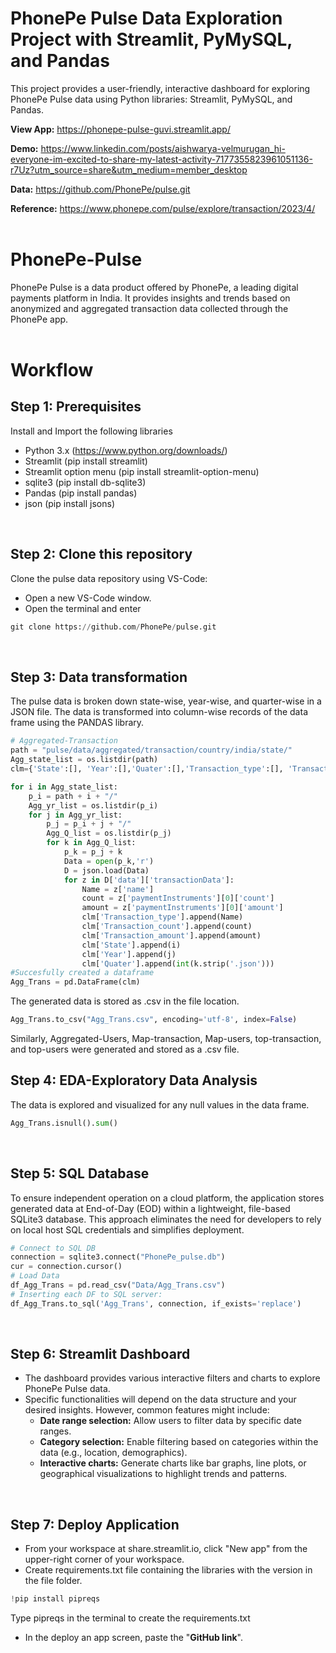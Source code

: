 # PhonePe Pulse Data Exploration Project with Streamlit, PyMySQL, and Pandas
This project provides a user-friendly, interactive dashboard for exploring PhonePe Pulse data using Python libraries: Streamlit, PyMySQL, and Pandas.

**View App:** https://phonepe-pulse-guvi.streamlit.app/ 

**Demo:** https://www.linkedin.com/posts/aishwarya-velmurugan_hi-everyone-im-excited-to-share-my-latest-activity-7177355823961051136-r7Uz?utm_source=share&utm_medium=member_desktop

**Data:** https://github.com/PhonePe/pulse.git

**Reference:** https://www.phonepe.com/pulse/explore/transaction/2023/4/   
<br>

# PhonePe-Pulse
PhonePe Pulse is a data product offered by PhonePe, a leading digital payments platform in India. It provides insights and trends based on anonymized and aggregated transaction data collected through the PhonePe app.   
<br>

# Workflow
## Step 1: Prerequisites
Install and Import the following libraries
- Python 3.x (https://www.python.org/downloads/)
- Streamlit (pip install streamlit)
- Streamlit option menu (pip install streamlit-option-menu)
- sqlite3 (pip install db-sqlite3)
- Pandas (pip install pandas)
- json (pip install jsons)   
<br>

## Step 2: Clone this repository
Clone the pulse data repository using VS-Code:
- Open a new VS-Code window.
- Open the terminal and enter
```python
git clone https://github.com/PhonePe/pulse.git
```
<br>  

## Step 3: Data transformation
The pulse data is broken down state-wise, year-wise, and quarter-wise in a JSON file. The data is transformed into column-wise records of the data frame using the PANDAS library.
```python
# Aggregated-Transaction
path = "pulse/data/aggregated/transaction/country/india/state/"
Agg_state_list = os.listdir(path)
clm={'State':[], 'Year':[],'Quater':[],'Transaction_type':[], 'Transaction_count':[], 'Transaction_amount':[]}

for i in Agg_state_list:
    p_i = path + i + "/"
    Agg_yr_list = os.listdir(p_i)
    for j in Agg_yr_list:
        p_j = p_i + j + "/"
        Agg_Q_list = os.listdir(p_j)
        for k in Agg_Q_list:
            p_k = p_j + k
            Data = open(p_k,'r')
            D = json.load(Data)
            for z in D['data']['transactionData']:
                Name = z['name']
                count = z['paymentInstruments'][0]['count']
                amount = z['paymentInstruments'][0]['amount']
                clm['Transaction_type'].append(Name)
                clm['Transaction_count'].append(count)
                clm['Transaction_amount'].append(amount)
                clm['State'].append(i)
                clm['Year'].append(j)
                clm['Quater'].append(int(k.strip('.json')))
#Succesfully created a dataframe
Agg_Trans = pd.DataFrame(clm)
```
The generated data is stored as .csv in the file location.
```python
Agg_Trans.to_csv("Agg_Trans.csv", encoding='utf-8', index=False)
```
Similarly, Aggregated-Users, Map-transaction, Map-users, top-transaction, and top-users were generated and stored as a .csv file.
 <br>

## Step 4: EDA-Exploratory Data Analysis
The data is explored and visualized for any null values in the data frame. 
```python
Agg_Trans.isnull().sum()
```
 <br>  

## Step 5: SQL Database
To ensure independent operation on a cloud platform, the application stores generated data at End-of-Day (EOD) within a lightweight, file-based SQLite3 database. This approach eliminates the need for developers to rely on local host SQL credentials and simplifies deployment.
```python
# Connect to SQL DB
connection = sqlite3.connect("PhonePe_pulse.db")
cur = connection.cursor()
# Load Data
df_Agg_Trans = pd.read_csv("Data/Agg_Trans.csv")
# Inserting each DF to SQL server:
df_Agg_Trans.to_sql('Agg_Trans', connection, if_exists='replace')
```
 <br>  

## Step 6: Streamlit Dashboard
- The dashboard provides various interactive filters and charts to explore PhonePe Pulse data.
- Specific functionalities will depend on the data structure and your desired insights. However, common features might include:
    - **Date range selection:** Allow users to filter data by specific date ranges.
    - **Category selection:** Enable filtering based on categories within the data (e.g., location, demographics).
    - **Interactive charts:** Generate charts like bar graphs, line plots, or geographical visualizations to highlight trends and patterns.
<br>

## Step 7: Deploy Application
- From your workspace at share.streamlit.io, click "New app" from the upper-right corner of your workspace.
- Create requirements.txt file containing the libraries with the version in the file folder.
```python
!pip install pipreqs
```
Type pipreqs in the terminal to create the requirements.txt
- In the deploy an app screen, paste the "**GitHub link**".
